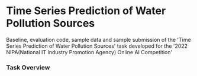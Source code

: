 # Time Series Prediction of Water Pollution Sources
Baseline, evaluation code, sample data and sample submission of the 'Time Series Prediction of Water Pollution Sources' task developed for the '2022 NIPA(National IT Industry Promotion Agency) Online AI Competition'

### Task Overview
